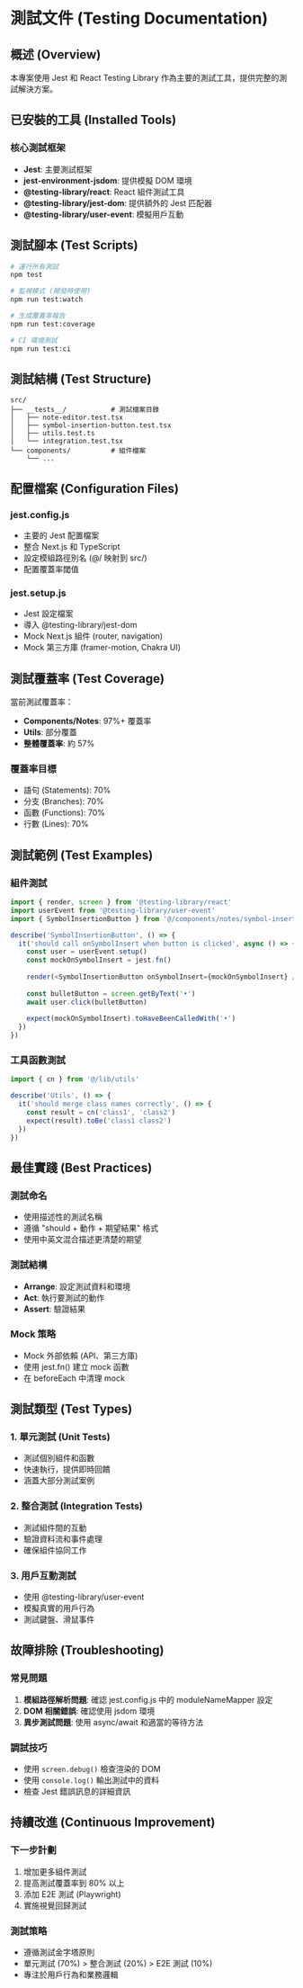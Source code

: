 # 測試文件 (Testing Documentation)

## 概述 (Overview)

本專案使用 Jest 和 React Testing Library 作為主要的測試工具，提供完整的測試解決方案。

## 已安裝的工具 (Installed Tools)

### 核心測試框架
- **Jest**: 主要測試框架
- **jest-environment-jsdom**: 提供模擬 DOM 環境
- **@testing-library/react**: React 組件測試工具
- **@testing-library/jest-dom**: 提供額外的 Jest 匹配器
- **@testing-library/user-event**: 模擬用戶互動

## 測試腳本 (Test Scripts)

```bash
# 運行所有測試
npm test

# 監視模式 (開發時使用)
npm run test:watch

# 生成覆蓋率報告
npm run test:coverage

# CI 環境測試
npm run test:ci
```

## 測試結構 (Test Structure)

```
src/
├── __tests__/           # 測試檔案目錄
│   ├── note-editor.test.tsx
│   ├── symbol-insertion-button.test.tsx
│   ├── utils.test.ts
│   └── integration.test.tsx
└── components/          # 組件檔案
    └── ...
```

## 配置檔案 (Configuration Files)

### jest.config.js
- 主要的 Jest 配置檔案
- 整合 Next.js 和 TypeScript
- 設定模組路徑別名 (@/ 映射到 src/)
- 配置覆蓋率閾值

### jest.setup.js
- Jest 設定檔案
- 導入 @testing-library/jest-dom
- Mock Next.js 組件 (router, navigation)
- Mock 第三方庫 (framer-motion, Chakra UI)

## 測試覆蓋率 (Test Coverage)

當前測試覆蓋率：
- **Components/Notes**: 97%+ 覆蓋率
- **Utils**: 部分覆蓋
- **整體覆蓋率**: 約 57%

### 覆蓋率目標
- 語句 (Statements): 70%
- 分支 (Branches): 70%
- 函數 (Functions): 70%
- 行數 (Lines): 70%

## 測試範例 (Test Examples)

### 組件測試
```typescript
import { render, screen } from '@testing-library/react'
import userEvent from '@testing-library/user-event'
import { SymbolInsertionButton } from '@/components/notes/symbol-insertion-button'

describe('SymbolInsertionButton', () => {
  it('should call onSymbolInsert when button is clicked', async () => {
    const user = userEvent.setup()
    const mockOnSymbolInsert = jest.fn()
    
    render(<SymbolInsertionButton onSymbolInsert={mockOnSymbolInsert} />)
    
    const bulletButton = screen.getByText('•')
    await user.click(bulletButton)
    
    expect(mockOnSymbolInsert).toHaveBeenCalledWith('•')
  })
})
```

### 工具函數測試
```typescript
import { cn } from '@/lib/utils'

describe('Utils', () => {
  it('should merge class names correctly', () => {
    const result = cn('class1', 'class2')
    expect(result).toBe('class1 class2')
  })
})
```

## 最佳實踐 (Best Practices)

### 測試命名
- 使用描述性的測試名稱
- 遵循 "should + 動作 + 期望結果" 格式
- 使用中英文混合描述更清楚的期望

### 測試結構
- **Arrange**: 設定測試資料和環境
- **Act**: 執行要測試的動作
- **Assert**: 驗證結果

### Mock 策略
- Mock 外部依賴 (API、第三方庫)
- 使用 jest.fn() 建立 mock 函數
- 在 beforeEach 中清理 mock

## 測試類型 (Test Types)

### 1. 單元測試 (Unit Tests)
- 測試個別組件和函數
- 快速執行，提供即時回饋
- 涵蓋大部分測試案例

### 2. 整合測試 (Integration Tests)
- 測試組件間的互動
- 驗證資料流和事件處理
- 確保組件協同工作

### 3. 用戶互動測試
- 使用 @testing-library/user-event
- 模擬真實的用戶行為
- 測試鍵盤、滑鼠事件

## 故障排除 (Troubleshooting)

### 常見問題
1. **模組路徑解析問題**: 確認 jest.config.js 中的 moduleNameMapper 設定
2. **DOM 相關錯誤**: 確認使用 jsdom 環境
3. **異步測試問題**: 使用 async/await 和適當的等待方法

### 調試技巧
- 使用 `screen.debug()` 檢查渲染的 DOM
- 使用 `console.log()` 輸出測試中的資料
- 檢查 Jest 錯誤訊息的詳細資訊

## 持續改進 (Continuous Improvement)

### 下一步計劃
1. 增加更多組件測試
2. 提高測試覆蓋率到 80% 以上
3. 添加 E2E 測試 (Playwright)
4. 實施視覺回歸測試

### 測試策略
- 遵循測試金字塔原則
- 單元測試 (70%) > 整合測試 (20%) > E2E 測試 (10%)
- 專注於用戶行為和業務邏輯
